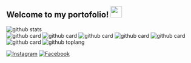 ## Welcome to my portofolio! <img src="https://raw.githubusercontent.com/iampavangandhi/iampavangandhi/master/gifs/Hi.gif" width="30px"></h2>

![github stats](https://github-readme-stats.vercel.app/api?username=Ferdian9991&show_icons=true&theme=light) <br/>
![github card](https://github-readme-stats.vercel.app/api/pin/?username=Ferdian9991&repo=jeast-whatsapp-api&theme=light)
![github card](https://github-readme-stats.vercel.app/api/pin/?username=Ferdian9991&repo=instagram-automation-bot&theme=light)
![github card](https://github-readme-stats.vercel.app/api/pin/?username=Ferdian9991&repo=express-mongodb-app-template&theme=light)
![github card](https://github-readme-stats.vercel.app/api/pin/?username=Ferdian9991&repo=anime-stream-flutter-apps&theme=light)
![github card](https://github-readme-stats.vercel.app/api/pin/?username=Ferdian9991&repo=wibudesu-anime-api&theme=light)
![github card](https://github-readme-stats.vercel.app/api/pin/?username=Ferdian9991&repo=AnimApi&theme=light)
![github toplang](https://github-readme-stats.vercel.app/api/top-langs/?username=Ferdian9991&layout=compact&theme=light)

<a href="https://www.instagram.com/ferdian_64140" target="_blank"><img src="https://img.shields.io/badge/Instagram-%23E4405F.svg?&style=flat-square&logo=instagram&logoColor=white" alt="Instagram"></a>
<a href="https://www.facebook.com/ferdian.ferdian.902" target="_blank"><img src="https://img.shields.io/badge/Facebook-%231877F2.svg?&style=flat-square&logo=facebook&logoColor=white" alt="Facebook"></a>

